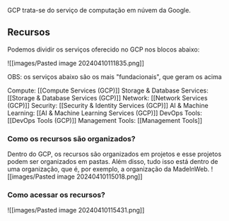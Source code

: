 GCP trata-se do serviço de computação em núvem da Google. 

## Recursos

Podemos dividir os serviços oferecido no GCP nos blocos abaixo:

![[images/Pasted image 20240410111835.png]]

OBS: os serviços abaixo são os mais "fundacionais", que geram os acima

Compute: [[Compute Services (GCP)]]
Storage & Database Services: [[Storage & Database Services (GCP)]]
Network: [[Network Services (GCP)]]
Security: [[Security & Identity Services (GCP)]]
AI & Machine Learning: [[AI & Machine Learning Services (GCP)]]
DevOps Tools: [[DevOps Tools (GCP)]]
Management Tools: [[Management Tools]]

### Como os recursos são organizados?

Dentro do GCP, os recursos são organizados em projetos e esse projetos podem ser organizados em pastas. Além disso, tudo isso está dentro de uma organização, que é, por exemplo, a organização da MadeInWeb.
![[images/Pasted image 20240410115018.png]]

### Como acessar os recursos?

![[images/Pasted image 20240410115431.png]]














